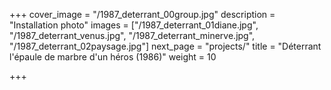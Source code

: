+++
cover_image = "/1987_deterrant_00group.jpg"
description = "Installation photo"
images = ["/1987_deterrant_01diane.jpg", "/1987_deterrant_venus.jpg", "/1987_deterrant_minerve.jpg", "/1987_deterrant_02paysage.jpg"]
next_page = "projects/"
title = "Déterrant l'épaule de marbre d'un héros (1986)"
weight = 10

+++
